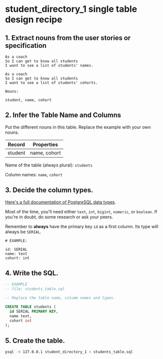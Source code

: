 # student_directory_1 single table design recipe

## 1. Extract nouns from the user stories or specification

```
As a coach
So I can get to know all students
I want to see a list of students' names.

As a coach
So I can get to know all students
I want to see a list of students' cohorts.
```

```
Nouns:

student, name, cohort
```

## 2. Infer the Table Name and Columns

Put the different nouns in this table. Replace the example with your own nouns.

| Record                | Properties          |
| --------------------- | ------------------  |
| student               | name, cohort

Name of the table (always plural): `students` 

Column names: `name`, `cohort`

## 3. Decide the column types.

[Here's a full documentation of PostgreSQL data types](https://www.postgresql.org/docs/current/datatype.html).

Most of the time, you'll need either `text`, `int`, `bigint`, `numeric`, or `boolean`. If you're in doubt, do some research or ask your peers.

Remember to **always** have the primary key `id` as a first column. Its type will always be `SERIAL`.

```
# EXAMPLE:

id: SERIAL
name: text
cohort: int
```

## 4. Write the SQL.

```sql
-- EXAMPLE
-- file: students_table.sql

-- Replace the table name, columm names and types.

CREATE TABLE students (
  id SERIAL PRIMARY KEY,
  name text,
  cohort int
);
```

## 5. Create the table.

```bash
psql -h 127.0.0.1 student_directory_1 < students_table.sql
```
